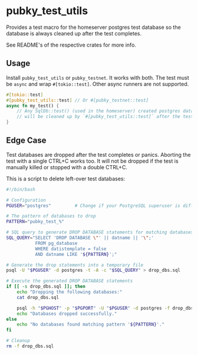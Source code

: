 # pubky_test_utils

Provides a test macro for the homeserver postgres test database so the database is always cleaned up after
the test completes.

See README's of the respective crates for more info.

## Usage

Install `pubky_test_utils` or `pubky_testnet`. It works with both.
The test must be `async` and wrap `#[tokio::test]`. Other async runners are not supported.

```rust
#[tokio::test]
#[pubky_test_utils::test] // Or #[pubky_testnet::test]
async fn my_test() {
    // Any SqlDb::test() (used in the homeserver) created postgres database
    // will be cleaned up by `#[pubky_test_utils::test]` after the test completed/paniced.
}
```

## Edge Case

Test databases are dropped after the test completes or panics. Aborting the test with a single CTRL+C works too. It will not be dropped if the test is manually killed or stopped with a double CTRL+C. 


This is a script to delete left-over test databases:

```bash
#!/bin/bash

# Configuration
PGUSER="postgres"         # Change if your PostgreSQL superuser is different

# The pattern of databases to drop
PATTERN="pubky_test_%"

# SQL query to generate DROP DATABASE statements for matching databases
SQL_QUERY="SELECT 'DROP DATABASE \"' || datname || '\";' 
           FROM pg_database 
           WHERE datistemplate = false 
           AND datname LIKE '${PATTERN}';"

# Generate the drop statements into a temporary file
psql -U "$PGUSER" -d postgres -t -A -c "$SQL_QUERY" > drop_dbs.sql

# Execute the generated DROP DATABASE statements
if [[ -s drop_dbs.sql ]]; then
    echo "Dropping the following databases:"
    cat drop_dbs.sql

    psql -h "$PGHOST" -p "$PGPORT" -U "$PGUSER" -d postgres -f drop_dbs.sql
    echo "Databases dropped successfully."
else
    echo "No databases found matching pattern '${PATTERN}'."
fi

# Cleanup
rm -f drop_dbs.sql
```